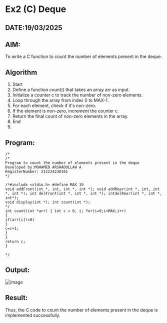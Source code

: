 # Ex2  (C) Deque
## DATE:19/03/2025
## AIM:
To write a C function to count the number of elements present in the deque.

## Algorithm
1. Start
2. Define a function count() that takes an array arr as input.
3. Initialize a counter c to track the number of non-zero elements.
4. Loop through the array from index 0 to MAX-1.
5. For each element, check if it's non-zero.
6. If the element is non-zero, increment the counter c.
7. Return the final count of non-zero elements in the array.
8. End
9. 
## Program:
```
/*
/*
Program to count the number of elements present in the deque
Developed by:MOHAMED ARSHADULLAH A
RegisterNumber: 212224230161
*/

/*#include <stdio.h> #define MAX 10
void addFront(int *, int, int *, int *); void addRear(int *, int, int *, int *); int delFront(int *, int *, int *); intdelRear(int *, int *, int*);
void display(int *); int count(int *);
*/
int count(int *arr) { int c = 0, i; for(i=0;i<MAX;i++)
{
if(arr[i]!=0)
{
c=c+1;
}
}
return c;
}
 
*/
```

## Output:

![image](https://github.com/user-attachments/assets/a6ae0851-aaf0-4a32-b559-25dd3ced2a51)


## Result:
Thus, the C code to count the number of elements present in the deque is implemented successfully.
